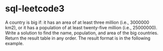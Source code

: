 # sql-leetcode3
A country is big if:  it has an area of at least three million (i.e., 3000000 km2), or it has a population of at least twenty-five million (i.e., 25000000). Write a solution to find the name, population, and area of the big countries.  Return the result table in any order.  The result format is in the following example.
